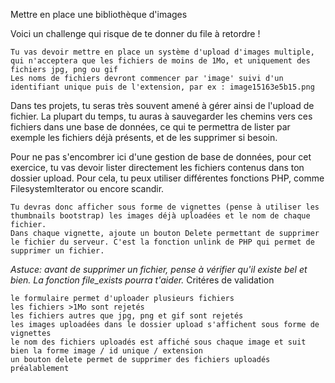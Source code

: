 Mettre en place une bibliothèque d'images

Voici un challenge qui risque de te donner du file à retordre !

    Tu vas devoir mettre en place un système d'upload d'images multiple, qui n'acceptera que les fichiers de moins de 1Mo, et uniquement des fichiers jpg, png ou gif
    Les noms de fichiers devront commencer par 'image' suivi d'un identifiant unique puis de l'extension, par ex : image15163e5b15.png

Dans tes projets, tu seras très souvent amené à gérer ainsi de l'upload de fichier. La plupart du temps, tu auras à sauvegarder les chemins vers ces fichiers dans une base de données, ce qui te permettra de lister par exemple les fichiers déjà présents, et de les supprimer si besoin.

Pour ne pas s'encombrer ici d'une gestion de base de données, pour cet exercice, tu vas devoir lister directement les fichiers contenus dans ton dossier upload. Pour cela, tu peux utiliser différentes fonctions PHP, comme FilesystemIterator ou encore scandir.

    Tu devras donc afficher sous forme de vignettes (pense à utiliser les thumbnails bootstrap) les images déjà uploadées et le nom de chaque fichier.
    Dans chaque vignette, ajoute un bouton Delete permettant de supprimer le fichier du serveur. C'est la fonction unlink de PHP qui permet de supprimer un fichier.

*Astuce: avant de supprimer un fichier, pense à vérifier qu'il existe bel et bien. La fonction file_exists pourra t'aider.*
Critéres de validation

    le formulaire permet d'uploader plusieurs fichiers
    les fichiers >1Mo sont rejetés
    les fichiers autres que jpg, png et gif sont rejetés
    les images uploadées dans le dossier upload s'affichent sous forme de vignettes
    le nom des fichiers uploadés est affiché sous chaque image et suit bien la forme image / id unique / extension
    un bouton delete permet de supprimer des fichiers uploadés préalablement



